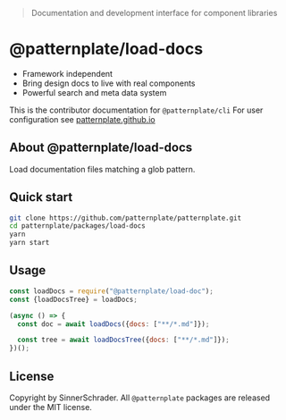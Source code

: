 > Documentation and development interface for component libraries

# @patternplate/load-docs

* Framework independent
* Bring design docs to live with real components
* Powerful search and meta data system

This is the contributor documentation for `@patternplate/cli`
For user configuration see [patternplate.github.io](https://patternplate.github.io)

## About @patternplate/load-docs

Load documentation files matching a glob pattern.

## Quick start

```sh
git clone https://github.com/patternplate/patternplate.git
cd patternplate/packages/load-docs
yarn
yarn start
```

## Usage

```js
const loadDocs = require("@patternplate/load-doc");
const {loadDocsTree} = loadDocs;

(async () => {
  const doc = await loadDocs({docs: ["**/*.md"]});

  const tree = await loadDocsTree({docs: ["**/*.md"]});
})();
```

## License

Copyright by SinnerSchrader. All `@patternplate` packages are released under the MIT license.

